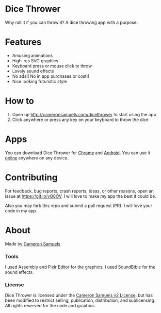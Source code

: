 # Dice Thrower
Why roll it if you can throw it? A dice throwing app with a purpose.
# Features
- Amusing animations
- High-res SVG graphics
- Keyboard press or mouse click to throw
- Lovely sound effects
- No ads!! No in app purchases or cost!!
- Nice looking futuristic style
# How to
1. Open up <http://cameronsamuels.com/dicethrower> to start using the app
2. Click anywhere or press any key on your keyboard to throw the dice
# Apps
You can download Dice Thrower for [Chrome](https://goo.gl/knfd3k) and [Android](https://goo.gl/ZfrqTG). You can use it [online](http://cameronsamuels.com/dicethrower) anywhere on any device.
# Contributing
For feedback, bug reports, crash reports, ideas, or other reasons, open an issue at <https://git.io/vQ8OV>. I will love to make my app the best it could be.

Also you may fork this repo and submit a pull request (PR). I will love your code in my app.
# About
Made by [Cameron Samuels](http://cameronsamuels.com).
### Tools
I used [Assembly](http://assemblyapp.co) and [Pixlr Editor](http://pixlr.com/editor) for the graphics. I used [SoundBible](http://soundbible.com/) for the sound effects.
### License
Dice Thrower is licensed under the [Cameron Samuels v2 License](LICENSE), but has been modified to restrict selling, publication, distribution, and sublicensing. All rights reserved for the code and graphics.
